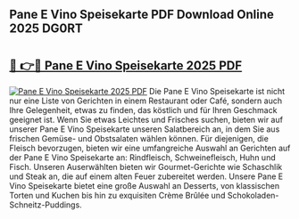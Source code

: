## Pane E Vino Speisekarte PDF Download Online 2025 DG0RT

# <h2><a href="http://gcct17.nevu.top/?p=Pane+E+Vino+Speisekarte">🔗 👉🔴 Pane E Vino Speisekarte 2025 PDF</a></h2>

[![Pane E Vino Speisekarte 2025 PDF](https://i.imgur.com/dBaPXMq.png)](http://gcct17.nevu.top/?p=Pane+E+Vino+Speisekarte)
Die Pane E Vino Speisekarte ist nicht nur eine Liste von Gerichten in einem Restaurant oder Café, sondern auch Ihre Gelegenheit, etwas zu finden, das köstlich und für Ihren Geschmack geeignet ist. Wenn Sie etwas Leichtes und Frisches suchen, bieten wir auf unserer Pane E Vino Speisekarte unseren Salatbereich an, in dem Sie aus frischen Gemüse- und Obstsalaten wählen können. Für diejenigen, die Fleisch bevorzugen, bieten wir eine umfangreiche Auswahl an Gerichten auf der Pane E Vino Speisekarte an: Rindfleisch, Schweinefleisch, Huhn und Fisch. Unseren Auserwählten bieten wir Gourmet-Gerichte wie Schaschlik und Steak an, die auf einem alten Feuer zubereitet werden. Unsere Pane E Vino Speisekarte bietet eine große Auswahl an Desserts, von klassischen Torten und Kuchen bis hin zu exquisiten Crème Brûlée und Schokoladen-Schneitz-Puddings.
